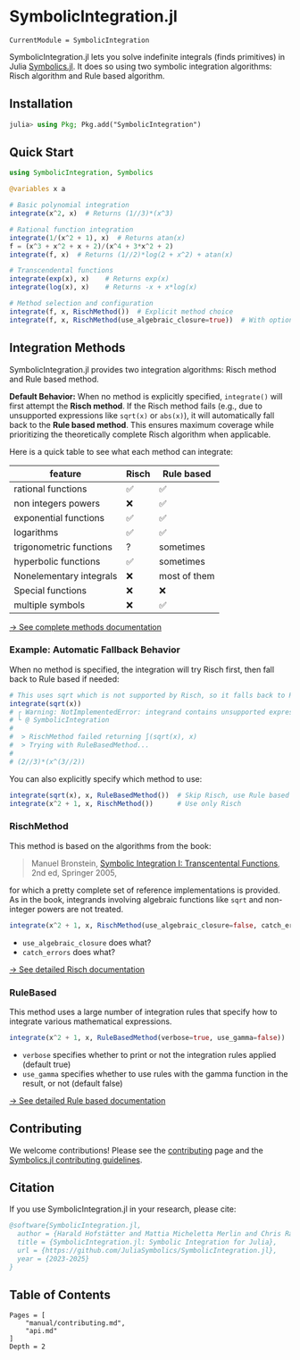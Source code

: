 # SymbolicIntegration.jl

```@meta
CurrentModule = SymbolicIntegration
```

SymbolicIntegration.jl lets you solve indefinite integrals (finds primitives) in Julia [Symbolics.jl](https://docs.sciml.ai/Symbolics/stable/). It does so using two symbolic integration algorithms: Risch algorithm and Rule based algorithm.

## Installation

```julia
julia> using Pkg; Pkg.add("SymbolicIntegration")
```

## Quick Start

```julia
using SymbolicIntegration, Symbolics

@variables x a

# Basic polynomial integration
integrate(x^2, x)  # Returns (1//3)*(x^3)

# Rational function integration
integrate(1/(x^2 + 1), x)  # Returns atan(x)
f = (x^3 + x^2 + x + 2)/(x^4 + 3*x^2 + 2)
integrate(f, x)  # Returns (1//2)*log(2 + x^2) + atan(x)

# Transcendental functions
integrate(exp(x), x)    # Returns exp(x)
integrate(log(x), x)    # Returns -x + x*log(x)

# Method selection and configuration
integrate(f, x, RischMethod())  # Explicit method choice
integrate(f, x, RischMethod(use_algebraic_closure=true))  # With options
```


## Integration Methods

SymbolicIntegration.jl provides two integration algorithms: Risch method and Rule based method.

**Default Behavior:** When no method is explicitly specified, `integrate()` will first attempt the **Risch method**. If the Risch method fails (e.g., due to unsupported expressions like `sqrt(x)` or `abs(x)`), it will automatically fall back to the **Rule based method**. This ensures maximum coverage while prioritizing the theoretically complete Risch algorithm when applicable.

Here is a quick table to see what each method can integrate:

feature | Risch | Rule based
--------|-------|-----------
rational functions | ✅ | ✅
non integers powers | ❌ | ✅
exponential functions | ✅ | ✅
logarithms  | ✅ | ✅
trigonometric functions | ? | sometimes
hyperbolic functions  | ✅ | sometimes
Nonelementary integrals | ❌ | most of them
Special functions | ❌ | ❌
multiple symbols | ❌ | ✅

[→ See complete methods documentation](methods/overview.md)

### Example: Automatic Fallback Behavior

When no method is specified, the integration will try Risch first, then fall back to Rule based if needed:

```julia
# This uses sqrt which is not supported by Risch, so it falls back to RuleBasedMethod
integrate(sqrt(x))
# ┌ Warning: NotImplementedError: integrand contains unsupported expression sqrt(x)
# └ @ SymbolicIntegration
#
#  > RischMethod failed returning ∫(sqrt(x), x)
#  > Trying with RuleBasedMethod...
#
# (2//3)*(x^(3//2))
```

You can also explicitly specify which method to use:

```julia
integrate(sqrt(x), x, RuleBasedMethod())  # Skip Risch, use Rule based directly
integrate(x^2 + 1, x, RischMethod())      # Use only Risch
```

### RischMethod
This method is based on the algorithms from the book:

> Manuel Bronstein, [Symbolic Integration I: Transcentental Functions](https://link.springer.com/book/10.1007/b138171), 2nd ed, Springer 2005,

for which a pretty complete set of reference implementations is provided. As in the book, integrands involving algebraic functions like `sqrt` and non-integer powers are not treated.

```julia
integrate(x^2 + 1, x, RischMethod(use_algebraic_closure=false, catch_errors=true))
```
- `use_algebraic_closure` does what?
- `catch_errors` does what?

[→ See detailed Risch documentation](methods/risch.md)

### RuleBased
This method uses a large number of integration rules that specify how to integrate various mathematical expressions.

```julia
integrate(x^2 + 1, x, RuleBasedMethod(verbose=true, use_gamma=false))
```
- `verbose` specifies whether to print or not the integration rules applied (default true)
- `use_gamma` specifies whether to use rules with the gamma function in the result, or not (default false)

[→ See detailed Rule based documentation](methods/rulebased.md)

## Contributing

We welcome contributions! Please see the [contributing](manual/contributing.md) page and the [Symbolics.jl contributing guidelines](https://docs.sciml.ai/Symbolics/stable/contributing/).

## Citation

If you use SymbolicIntegration.jl in your research, please cite:

```bibtex
@software{SymbolicIntegration.jl,
  author = {Harald Hofstätter and Mattia Micheletta Merlin and Chris Rackauckas},,
  title = {SymbolicIntegration.jl: Symbolic Integration for Julia},
  url = {https://github.com/JuliaSymbolics/SymbolicIntegration.jl},
  year = {2023-2025}
}
```

## Table of Contents

```@contents
Pages = [
    "manual/contributing.md",
    "api.md"
]
Depth = 2
```

